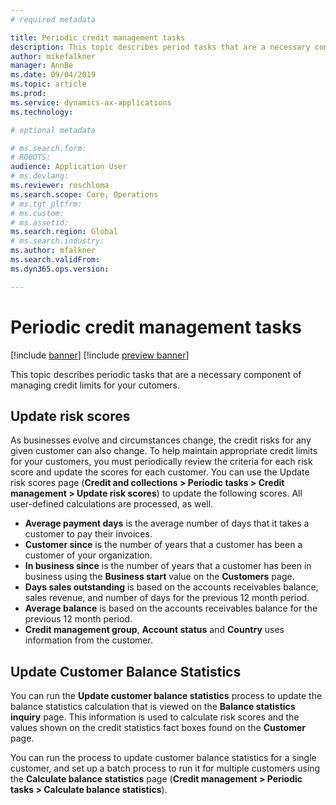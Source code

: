 ```yaml
---
# required metadata

title: Periodic credit management tasks
description: This topic describes period tasks that are a necessary component of managing credit limits for your cutomers. 
author: mikefalkner
manager: AnnBe
ms.date: 09/04/2019
ms.topic: article
ms.prod: 
ms.service: dynamics-ax-applications
ms.technology: 

# optional metadata

# ms.search.form:  
# ROBOTS: 
audience: Application User
# ms.devlang: 
ms.reviewer: roschloma
ms.search.scope: Core, Operations
# ms.tgt_pltfrm: 
# ms.custom: 
# ms.assetid: 
ms.search.region: Global
# ms.search.industry: 
ms.author: mfalkner
ms.search.validFrom: 
ms.dyn365.ops.version: 

---
```


# Periodic credit management tasks

[!include [banner](../includes/banner.md)]
[!include [preview banner](../includes/preview-banner.md)]

This topic describes periodic tasks that are a necessary component of managing credit limits for your cutomers. 

## Update risk scores

As businesses evolve and circumstances change, the credit risks for any given customer can also change. To help maintain appropriate credit limits for your customers, you must periodically review the criteria for each risk score and update the scores for each customer. You can use the Update risk scores page (**Credit and collections > Periodic tasks > Credit management > Update risk scores**) to update the following scores. All user-defined calculations are processed, as well.

- **Average payment days** is the average number of days that it takes a customer to pay their invoices. 
- **Customer since** is the number of years that a customer has been a customer of your organization.
- **In business since** is the number of years that a customer has been in business using the **Business start** value on the **Customers** page. 
- **Days sales outstanding** is based on the accounts receivables balance, sales revenue, and number of days for the previous 12 month period.
- **Average balance** is based on the accounts receivables balance for the previous 12 month period.
- **Credit management group**, **Account status** and **Country** uses information from the customer. 

## Update Customer Balance Statistics

You can run the **Update customer balance statistics** process to update the balance statistics calculation that is viewed on the **Balance statistics inquiry** page. This information is used to calculate risk scores and the values shown on the credit statistics fact boxes found on the **Customer** page.

You can run the process to update customer balance statistics for a single customer, and set up a batch process to run it for multiple customers using the **Calculate balance statistics** page (**Credit management > Periodic tasks > Calculate balance statistics**).
